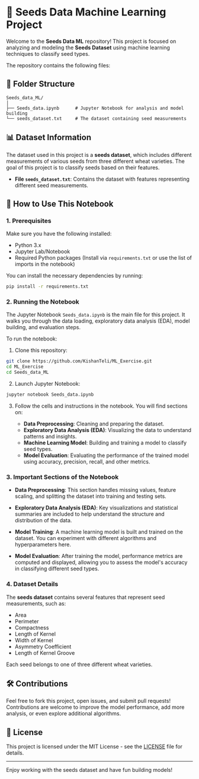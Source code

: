 
# 🌱 Seeds Data Machine Learning Project

Welcome to the **Seeds Data ML** repository! This project is focused on analyzing and modeling the **Seeds Dataset** using machine learning techniques to classify seed types.

The repository contains the following files:

## 📂 Folder Structure

```
Seeds_data_ML/
│
├── Seeds_data.ipynb      # Jupyter Notebook for analysis and model building
└── seeds_dataset.txt     # The dataset containing seed measurements
```

## 📊 Dataset Information

The dataset used in this project is a **seeds dataset**, which includes different measurements of various seeds from three different wheat varieties. The goal of this project is to classify seeds based on their features.

- **File `seeds_dataset.txt`**: Contains the dataset with features representing different seed measurements.

## 🚀 How to Use This Notebook

### 1. Prerequisites

Make sure you have the following installed:

- Python 3.x
- Jupyter Lab/Notebook
- Required Python packages (Install via `requirements.txt` or use the list of imports in the notebook)

You can install the necessary dependencies by running:

```bash
pip install -r requirements.txt
```

### 2. Running the Notebook

The Jupyter Notebook `Seeds_data.ipynb` is the main file for this project. It walks you through the data loading, exploratory data analysis (EDA), model building, and evaluation steps.

To run the notebook:

1. Clone this repository:

```bash
git clone https://github.com/KishanTeli/ML_Exercise.git
cd ML_Exercise
cd Seeds_data_ML
```

2. Launch Jupyter Notebook:

```bash
jupyter notebook Seeds_data.ipynb
```

3. Follow the cells and instructions in the notebook. You will find sections on:

   - **Data Preprocessing**: Cleaning and preparing the dataset.
   - **Exploratory Data Analysis (EDA)**: Visualizing the data to understand patterns and insights.
   - **Machine Learning Model**: Building and training a model to classify seed types.
   - **Model Evaluation**: Evaluating the performance of the trained model using accuracy, precision, recall, and other metrics.

### 3. Important Sections of the Notebook

- **Data Preprocessing**: 
  This section handles missing values, feature scaling, and splitting the dataset into training and testing sets.
  
- **Exploratory Data Analysis (EDA)**: 
  Key visualizations and statistical summaries are included to help understand the structure and distribution of the data.

- **Model Training**:
  A machine learning model is built and trained on the dataset. You can experiment with different algorithms and hyperparameters here.

- **Model Evaluation**:
  After training the model, performance metrics are computed and displayed, allowing you to assess the model's accuracy in classifying different seed types.

### 4. Dataset Details

The **seeds dataset** contains several features that represent seed measurements, such as:

- Area
- Perimeter
- Compactness
- Length of Kernel
- Width of Kernel
- Asymmetry Coefficient
- Length of Kernel Groove

Each seed belongs to one of three different wheat varieties.

## 🛠️ Contributions

Feel free to fork this project, open issues, and submit pull requests! Contributions are welcome to improve the model performance, add more analysis, or even explore additional algorithms.

## 📄 License

This project is licensed under the MIT License - see the [LICENSE](..\LICENSE) file for details.

---

Enjoy working with the seeds dataset and have fun building models!

